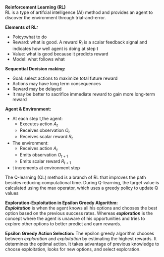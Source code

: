  **Reinforcement Learning (RL)**<br/>
 RL is a type of artifcial intelligence (AI) method and provides an agent to discover the environment through trial-and-error.
 
 **Elements of RL:**
 - Poicy:what to do
 - Reward: what is good. A reward $R_{t}$ is a scalar feedback signal and indicates how well agent is doing at step t
 - Value: what is good because it predicts reward
 - Model: what follows what
 
 **Sequential Decision making:**
 - Goal: select actions to maximize total future reward
 - Actions may have long term consequences
 - Reward may be delayed
 - It may be better to sacrifice immediate reward to gain more long-term reward
 
 **Agent & Environment:**
 - At each step t,the agent:
   - Executes action $A_{t}$
   - Receives observation $O_{t}$
   - Receives scalar reward $R_{t}$
 - The environment:
   - Receives action $A_{t}$
   - Emits observation $O_{t+1}$
   - Emits scalar reward $R_{t+1}$
 -  t increments at environment step
 
 The Q-learning (QL) method is a branch of RL that improves the path besides reducing computational time. During Q-learning, the target value is calculated using the max operator, which uses a greedy policy to update Q values
 
**Exploration-Exploitation in Epsilon Greedy Algorithm:**<br/>
***Exploitation*** is when the agent knows all his options and chooses the best option based on the previous success rates. Whereas ***exploration*** is the concept where the agent is unaware of his opportunities and tries to explore other options to better predict and earn rewards.

**Epsilon Greedy Action Selection:** The epsilon greedy algorithm chooses between *exploration* and *exploitation* by estimating the highest rewards. It determines the optimal action. It takes advantage of previous knowledge to choose exploitation, looks for new options, and select exploration.




